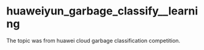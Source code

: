 # huaweiyun_garbage_classify__learning
 The topic was from huawei cloud garbage classification competition.
